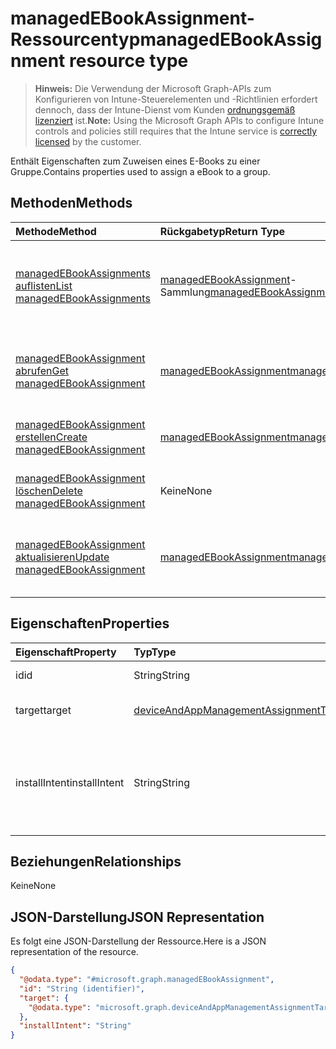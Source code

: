 # <a name="managedebookassignment-resource-type"></a><span data-ttu-id="ce248-101">managedEBookAssignment-Ressourcentyp</span><span class="sxs-lookup"><span data-stu-id="ce248-101">managedEBookAssignment resource type</span></span>

> <span data-ttu-id="ce248-102">**Hinweis:** Die Verwendung der Microsoft Graph-APIs zum Konfigurieren von Intune-Steuerelementen und -Richtlinien erfordert dennoch, dass der Intune-Dienst vom Kunden [ordnungsgemäß lizenziert](https://go.microsoft.com/fwlink/?linkid=839381) ist.</span><span class="sxs-lookup"><span data-stu-id="ce248-102">**Note:** Using the Microsoft Graph APIs to configure Intune controls and policies still requires that the Intune service is [correctly licensed](https://go.microsoft.com/fwlink/?linkid=839381) by the customer.</span></span>

<span data-ttu-id="ce248-103">Enthält Eigenschaften zum Zuweisen eines E-Books zu einer Gruppe.</span><span class="sxs-lookup"><span data-stu-id="ce248-103">Contains properties used to assign a eBook to a group.</span></span>
## <a name="methods"></a><span data-ttu-id="ce248-104">Methoden</span><span class="sxs-lookup"><span data-stu-id="ce248-104">Methods</span></span>
|<span data-ttu-id="ce248-105">Methode</span><span class="sxs-lookup"><span data-stu-id="ce248-105">Method</span></span>|<span data-ttu-id="ce248-106">Rückgabetyp</span><span class="sxs-lookup"><span data-stu-id="ce248-106">Return Type</span></span>|<span data-ttu-id="ce248-107">Beschreibung</span><span class="sxs-lookup"><span data-stu-id="ce248-107">Description</span></span>|
|:---|:---|:---|
|[<span data-ttu-id="ce248-108">managedEBookAssignments auflisten</span><span class="sxs-lookup"><span data-stu-id="ce248-108">List managedEBookAssignments</span></span>](../api/intune_books_managedebookassignment_list.md)|<span data-ttu-id="ce248-109">[managedEBookAssignment](../resources/intune_books_managedebookassignment.md)-Sammlung</span><span class="sxs-lookup"><span data-stu-id="ce248-109">[managedEBookAssignment](../resources/intune_books_managedebookassignment.md) collection</span></span>|<span data-ttu-id="ce248-110">Auflisten von Eigenschaften und Beziehungen der [managedEBookAssignment](../resources/intune_books_managedebookassignment.md)-Objekte.</span><span class="sxs-lookup"><span data-stu-id="ce248-110">List properties and relationships of the [managedEBookAssignment](../resources/intune_books_managedebookassignment.md) objects.</span></span>|
|[<span data-ttu-id="ce248-111">managedEBookAssignment abrufen</span><span class="sxs-lookup"><span data-stu-id="ce248-111">Get managedEBookAssignment</span></span>](../api/intune_books_managedebookassignment_get.md)|[<span data-ttu-id="ce248-112">managedEBookAssignment</span><span class="sxs-lookup"><span data-stu-id="ce248-112">managedEBookAssignment</span></span>](../resources/intune_books_managedebookassignment.md)|<span data-ttu-id="ce248-113">Lesen von Eigenschaften und Beziehungen des [managedEBookAssignment](../resources/intune_books_managedebookassignment.md)-Objekts.</span><span class="sxs-lookup"><span data-stu-id="ce248-113">Read properties and relationships of [plannerTaskDetails](../resources/intune_books_managedebookassignment.md) object.</span></span>|
|[<span data-ttu-id="ce248-114">managedEBookAssignment erstellen</span><span class="sxs-lookup"><span data-stu-id="ce248-114">Create managedEBookAssignment</span></span>](../api/intune_books_managedebookassignment_create.md)|[<span data-ttu-id="ce248-115">managedEBookAssignment</span><span class="sxs-lookup"><span data-stu-id="ce248-115">managedEBookAssignment</span></span>](../resources/intune_books_managedebookassignment.md)|<span data-ttu-id="ce248-116">Erstellen eines neuen [managedEBookAssignment](../resources/intune_books_managedebookassignment.md)-Objekts.</span><span class="sxs-lookup"><span data-stu-id="ce248-116">Create a new [plannerBucket](../resources/intune_books_managedebookassignment.md) object.</span></span>|
|[<span data-ttu-id="ce248-117">managedEBookAssignment löschen</span><span class="sxs-lookup"><span data-stu-id="ce248-117">Delete managedEBookAssignment</span></span>](../api/intune_books_managedebookassignment_delete.md)|<span data-ttu-id="ce248-118">Keine</span><span class="sxs-lookup"><span data-stu-id="ce248-118">None</span></span>|<span data-ttu-id="ce248-119">Löscht ein [ManagedEBookAssignment](../resources/intune_books_managedebookassignment.md)-Objekt.</span><span class="sxs-lookup"><span data-stu-id="ce248-119">Deletes a [managedEBookAssignment](../resources/intune_books_managedebookassignment.md).</span></span>|
|[<span data-ttu-id="ce248-120">managedEBookAssignment aktualisieren</span><span class="sxs-lookup"><span data-stu-id="ce248-120">Update managedEBookAssignment</span></span>](../api/intune_books_managedebookassignment_update.md)|[<span data-ttu-id="ce248-121">managedEBookAssignment</span><span class="sxs-lookup"><span data-stu-id="ce248-121">managedEBookAssignment</span></span>](../resources/intune_books_managedebookassignment.md)|<span data-ttu-id="ce248-122">Aktualisieren der Eigenschaften eines [managedEBookAssignment](../resources/intune_books_managedebookassignment.md)-Objekts.</span><span class="sxs-lookup"><span data-stu-id="ce248-122">Update the properties of a [calendar](../resources/intune_books_managedebookassignment.md) object.</span></span>|

## <a name="properties"></a><span data-ttu-id="ce248-123">Eigenschaften</span><span class="sxs-lookup"><span data-stu-id="ce248-123">Properties</span></span>
|<span data-ttu-id="ce248-124">Eigenschaft</span><span class="sxs-lookup"><span data-stu-id="ce248-124">Property</span></span>|<span data-ttu-id="ce248-125">Typ</span><span class="sxs-lookup"><span data-stu-id="ce248-125">Type</span></span>|<span data-ttu-id="ce248-126">Beschreibung</span><span class="sxs-lookup"><span data-stu-id="ce248-126">Description</span></span>|
|:---|:---|:---|
|<span data-ttu-id="ce248-127">id</span><span class="sxs-lookup"><span data-stu-id="ce248-127">id</span></span>|<span data-ttu-id="ce248-128">String</span><span class="sxs-lookup"><span data-stu-id="ce248-128">String</span></span>|<span data-ttu-id="ce248-129">Schlüssel der Entität.</span><span class="sxs-lookup"><span data-stu-id="ce248-129">Key of the setting.</span></span>|
|<span data-ttu-id="ce248-130">target</span><span class="sxs-lookup"><span data-stu-id="ce248-130">target</span></span>|[<span data-ttu-id="ce248-131">deviceAndAppManagementAssignmentTarget</span><span class="sxs-lookup"><span data-stu-id="ce248-131">deviceAndAppManagementAssignmentTarget</span></span>](../resources/intune_books_deviceandappmanagementassignmenttarget.md)|<span data-ttu-id="ce248-132">Das Zuweisungsziel für das E-Book.</span><span class="sxs-lookup"><span data-stu-id="ce248-132">The assignment target for eBook.</span></span>|
|<span data-ttu-id="ce248-133">installIntent</span><span class="sxs-lookup"><span data-stu-id="ce248-133">installIntent</span></span>|<span data-ttu-id="ce248-134">String</span><span class="sxs-lookup"><span data-stu-id="ce248-134">String</span></span>|<span data-ttu-id="ce248-135">Die Installationspriorität für das E-Book.</span><span class="sxs-lookup"><span data-stu-id="ce248-135">The install intent for eBook.</span></span> <span data-ttu-id="ce248-136">Mögliche Werte: `available`, `required`, `uninstall`, `availableWithoutEnrollment`.</span><span class="sxs-lookup"><span data-stu-id="ce248-136">Possible values are: `available`, `required`, `uninstall`, `availableWithoutEnrollment`.</span></span>|

## <a name="relationships"></a><span data-ttu-id="ce248-137">Beziehungen</span><span class="sxs-lookup"><span data-stu-id="ce248-137">Relationships</span></span>
<span data-ttu-id="ce248-138">Keine</span><span class="sxs-lookup"><span data-stu-id="ce248-138">None</span></span>
## <a name="json-representation"></a><span data-ttu-id="ce248-139">JSON-Darstellung</span><span class="sxs-lookup"><span data-stu-id="ce248-139">JSON Representation</span></span>
<span data-ttu-id="ce248-140">Es folgt eine JSON-Darstellung der Ressource.</span><span class="sxs-lookup"><span data-stu-id="ce248-140">Here is a JSON representation of the resource.</span></span>
<!-- {
  "blockType": "resource",
  "keyProperty": "id",
  "@odata.type": "microsoft.graph.managedEBookAssignment"
}
-->
``` json
{
  "@odata.type": "#microsoft.graph.managedEBookAssignment",
  "id": "String (identifier)",
  "target": {
    "@odata.type": "microsoft.graph.deviceAndAppManagementAssignmentTarget"
  },
  "installIntent": "String"
}
```



